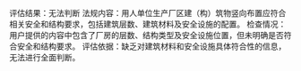 评估结果：无法判断
法规内容：用人单位生产厂区建（构）筑物竖向布置应符合相关安全和结构要求，包括建筑层数、建筑材料及安全设施的配置。
检查情况：用户提供的内容中包含了厂房的层数、结构类型及安全设施位置，但未明确是否符合安全和结构要求。
评估依据：缺乏对建筑材料和安全设施具体符合性的信息，无法进行全面判断。